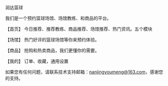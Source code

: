 润达篮球

我们是一个预约篮球场馆、场馆教练、和商品的平台。

【首页】 今日推荐、推荐教练、商品推荐、场馆推荐、热门资讯。五个模块

【场馆】 热门好评的篮球场馆等你来预约体验。

【商品】 抢购和热卖商品，我们更懂你的需要。

【我的】 订单、收藏，通用设置

如果您有任何问题，请联系技术支持邮箱：nanjingyoumeng@163.com，感谢您的支持。
